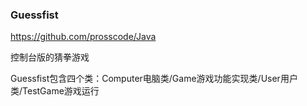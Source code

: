 ### Guessfist

https://github.com/prosscode/Java

控制台版的猜拳游戏

Guessfist包含四个类：Computer电脑类/Game游戏功能实现类/User用户类/TestGame游戏运行



